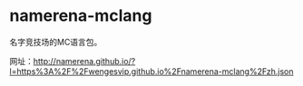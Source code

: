 # namerena-mclang

名字竞技场的MC语言包。

网址：http://namerena.github.io/?l=https%3A%2F%2Fwengesvip.github.io%2Fnamerena-mclang%2Fzh.json
